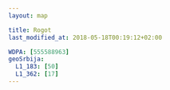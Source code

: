 ```yaml
---
layout: map

title: Rogot
last_modified_at: 2018-05-18T00:19:12+02:00

WDPA: [555588963]
geoSrbija:
  L1_183: [50]
  L1_362: [17]
---
```


